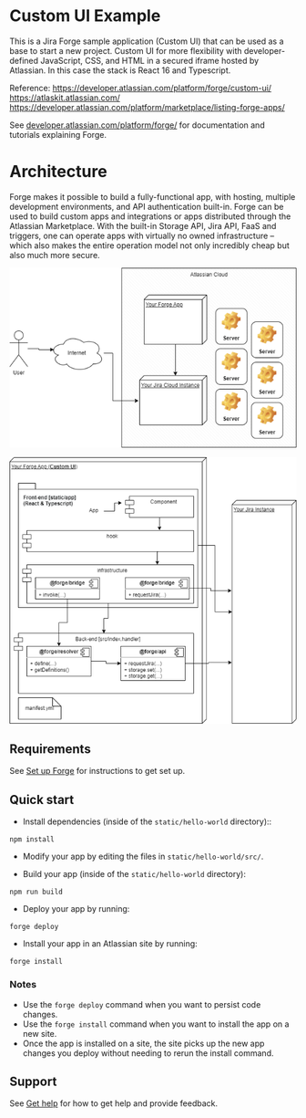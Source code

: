 # Custom UI Example


This is a Jira Forge sample application (Custom UI) that can be used as a base to start a new project.
Custom UI for more flexibility with developer-defined JavaScript, CSS, and HTML in a secured iframe hosted by Atlassian. In this case the stack is React 16 and Typescript.

Reference: 
https://developer.atlassian.com/platform/forge/custom-ui/
https://atlaskit.atlassian.com/
https://developer.atlassian.com/platform/marketplace/listing-forge-apps/

See [developer.atlassian.com/platform/forge/](https://developer.atlassian.com/platform/forge) for documentation and tutorials explaining Forge.

# Architecture

Forge makes it possible to build a fully-functional app, with hosting, multiple development environments, and API authentication built-in. Forge can be used to build custom apps and integrations or apps distributed through the Atlassian Marketplace. With the built-in Storage API, Jira API, FaaS and triggers, one can operate apps with virtually no owned infrastructure – which also makes the entire operation model not only incredibly cheap but also much more secure.

![Forge-App-General-Architectura.png](doc/img/Forge-App-General-Architectura.png)


![Forge-App-CustomUI-Architecture.png](doc/img/Forge-App-CustomUI-Architecture.png)


## Requirements

See [Set up Forge](https://developer.atlassian.com/platform/forge/set-up-forge/) for instructions to get set up.

## Quick start
- Install dependencies (inside of the `static/hello-world` directory)::
```
npm install
```

- Modify your app by editing the files in `static/hello-world/src/`.

- Build your app (inside of the `static/hello-world` directory):
```
npm run build
```

- Deploy your app by running:
```
forge deploy
```

- Install your app in an Atlassian site by running:
```
forge install
```

### Notes
- Use the `forge deploy` command when you want to persist code changes.
- Use the `forge install` command when you want to install the app on a new site.
- Once the app is installed on a site, the site picks up the new app changes you deploy without needing to rerun the install command.

## Support

See [Get help](https://developer.atlassian.com/platform/forge/get-help/) for how to get help and provide feedback.

